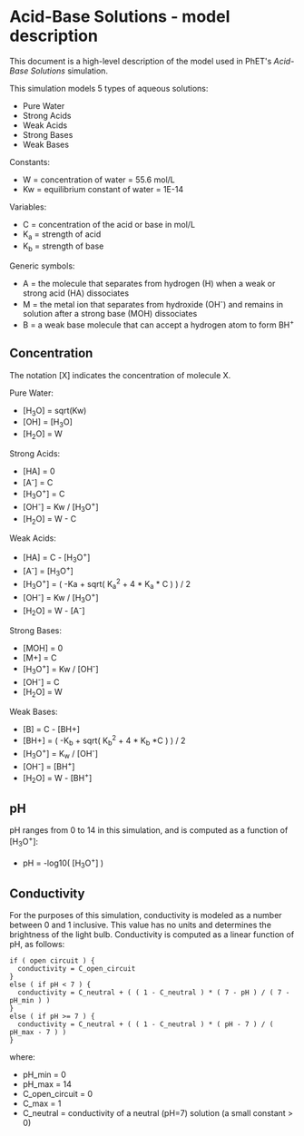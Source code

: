 # Acid-Base Solutions - model description

This document is a high-level description of the model used in PhET's _Acid-Base Solutions_ simulation.

This simulation models 5 types of aqueous solutions:
* Pure Water
* Strong Acids
* Weak Acids
* Strong Bases
* Weak Bases

Constants:
* W = concentration of water = 55.6 mol/L
* Kw = equilibrium constant of water = 1E-14

Variables:
* C = concentration of the acid or base in mol/L
* K<sub>a</sub> = strength of acid
* K<sub>b</sub> = strength of base

Generic symbols:
* A = the molecule that separates from hydrogen (H) when a weak or strong acid (HA) dissociates
* M = the metal ion that separates from hydroxide (OH<sup>-</sup>) and remains in solution after a strong base (MOH) dissociates
* B = a weak base molecule that can accept a hydrogen atom to form BH<sup>+</sup>

## Concentration

The notation [X] indicates the concentration of molecule X.

Pure Water:
* [H<sub>3</sub>O] = sqrt(Kw)
* [OH] = [H<sub>3</sub>O]
* [H<sub>2</sub>O] = W

Strong Acids:
* [HA] = 0
* [A<sup>-</sup>] = C
* [H<sub>3</sub>O<sup>+</sup>] = C
* [OH<sup>-</sup>] = Kw / [H<sub>3</sub>O<sup>+</sup>]
* [H<sub>2</sub>O] = W - C

Weak Acids:
* [HA] = C - [H<sub>3</sub>O<sup>+</sup>]
* [A<sup>-</sup>] = [H<sub>3</sub>O<sup>+</sup>]
* [H<sub>3</sub>O<sup>+</sup>] = ( -Ka + sqrt( K<sub>a</sub><sup>2</sup> + 4 * K<sub>a</sub> * C ) ) / 2
* [OH<sup>-</sup>] = Kw / [H<sub>3</sub>O<sup>+</sup>]
* [H<sub>2</sub>O] = W - [A<sup>-</sup>]

Strong Bases:
* [MOH] = 0
* [M+] = C
* [H<sub>3</sub>O<sup>+</sup>] = Kw / [OH<sup>-</sup>]
* [OH<sup>-</sup>] = C
* [H<sub>2</sub>O] = W

Weak Bases:
* [B] = C - [BH+]
* [BH+] = ( -K<sub>b</sub> + sqrt( K<sub>b</sub><sup>2</sup> + 4 * K<sub>b</sub> *C ) ) / 2
* [H<sub>3</sub>O<sup>+</sup>] = K<sub>w</sub> / [OH<sup>-</sup>]
* [OH<sup>-</sup>] = [BH<sup>+</sup>]
* [H<sub>2</sub>O] = W - [BH<sup>+</sup>]

## pH

pH ranges from 0 to 14 in this simulation, and is computed as a function of [H<sub>3</sub>O<sup>+</sup>]:
  
* pH = -log10( [H<sub>3</sub>O<sup>+</sup>] )

## Conductivity

For the purposes of this simulation, conductivity is modeled as a number between 0 and 1 inclusive.
This value has no units and determines the brightness of the light bulb.
Conductivity is computed as a linear function of pH, as follows:

```
if ( open circuit ) {
  conductivity = C_open_circuit
}
else ( if pH < 7 ) {
  conductivity = C_neutral + ( ( 1 - C_neutral ) * ( 7 - pH ) / ( 7 - pH_min ) )
}
else ( if pH >= 7 ) {
  conductivity = C_neutral + ( ( 1 - C_neutral ) * ( pH - 7 ) / ( pH_max - 7 ) )
}
```

where:

* pH_min = 0
* pH_max = 14
* C_open_circuit = 0
* C_max = 1
* C_neutral = conductivity of a neutral (pH=7) solution (a small constant > 0)



